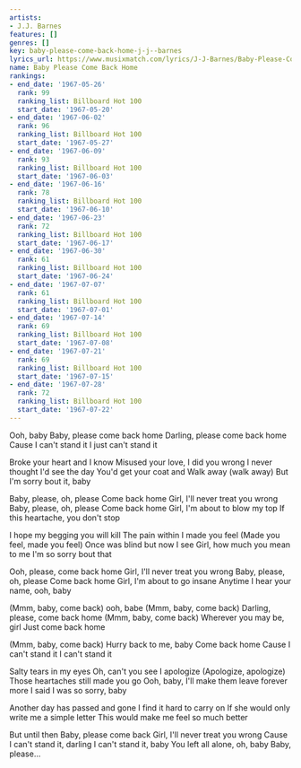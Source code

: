 ```yaml
---
artists:
- J.J. Barnes
features: []
genres: []
key: baby-please-come-back-home-j-j--barnes
lyrics_url: https://www.musixmatch.com/lyrics/J-J-Barnes/Baby-Please-Come-Back-Home
name: Baby Please Come Back Home
rankings:
- end_date: '1967-05-26'
  rank: 99
  ranking_list: Billboard Hot 100
  start_date: '1967-05-20'
- end_date: '1967-06-02'
  rank: 96
  ranking_list: Billboard Hot 100
  start_date: '1967-05-27'
- end_date: '1967-06-09'
  rank: 93
  ranking_list: Billboard Hot 100
  start_date: '1967-06-03'
- end_date: '1967-06-16'
  rank: 78
  ranking_list: Billboard Hot 100
  start_date: '1967-06-10'
- end_date: '1967-06-23'
  rank: 72
  ranking_list: Billboard Hot 100
  start_date: '1967-06-17'
- end_date: '1967-06-30'
  rank: 61
  ranking_list: Billboard Hot 100
  start_date: '1967-06-24'
- end_date: '1967-07-07'
  rank: 61
  ranking_list: Billboard Hot 100
  start_date: '1967-07-01'
- end_date: '1967-07-14'
  rank: 69
  ranking_list: Billboard Hot 100
  start_date: '1967-07-08'
- end_date: '1967-07-21'
  rank: 69
  ranking_list: Billboard Hot 100
  start_date: '1967-07-15'
- end_date: '1967-07-28'
  rank: 72
  ranking_list: Billboard Hot 100
  start_date: '1967-07-22'
---
```

Ooh, baby
Baby, please come back home
Darling, please come back home
Cause I can't stand it
I just can't stand it

Broke your heart and I know
Misused your love, I did you wrong
I never thought I'd see the day
You'd get your coat and
Walk away (walk away)
But I'm sorry bout it, baby

Baby, please, oh, please
Come back home
Girl, I'll never treat you wrong
Baby, please, oh, please
Come back home
Girl, I'm about to blow my top
If this heartache, you don't stop

I hope my begging you will kill
The pain within I made you feel
(Made you feel, made you feel)
Once was blind but now I see
Girl, how much you mean to me
I'm so sorry bout that

Ooh, please, come back home
Girl, I'll never treat you wrong
Baby, please, oh, please
Come back home
Girl, I'm about to go insane
Anytime I hear your name, ooh, baby

(Mmm, baby, come back) ooh, babe
(Mmm, baby, come back)
Darling, please, come back home
(Mmm, baby, come back)
Wherever you may be, girl
Just come back home

(Mmm, baby, come back)
Hurry back to me, baby
Come back home
Cause I can't stand it
I can't stand it

Salty tears in my eyes
Oh, can't you see I apologize
(Apologize, apologize)
Those heartaches still made you go
Ooh, baby, I'll make them leave forever more
I said I was so sorry, baby

Another day has passed and gone
I find it hard to carry on
If she would only write me a simple letter
This would make me feel so much better

But until then
Baby, please come back
Girl, I'll never treat you wrong
Cause I can't stand it, darling
I can't stand it, baby
You left all alone, oh, baby
Baby, please...
